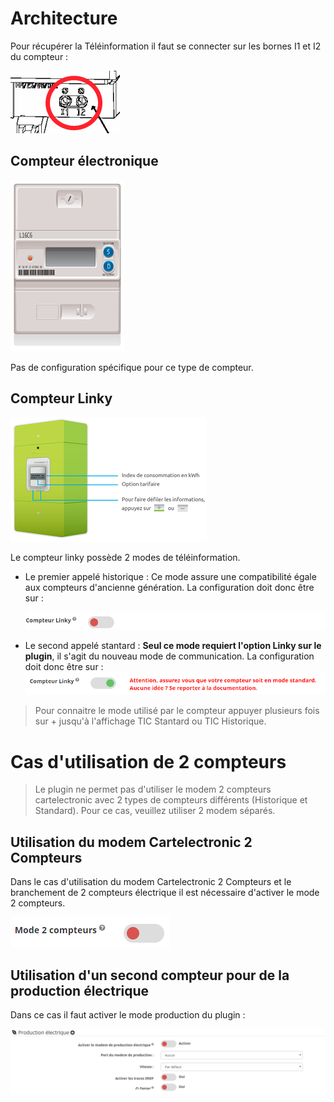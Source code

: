 Architecture
===
Pour récupérer la Téléinformation il faut se connecter sur les bornes I1 et I2 du compteur :

![teleinfo1](../images/teleinfo_compteur.png)

## Compteur électronique

![teleinfoelectronique1](../images/teleinfo_electronique1.png)

Pas de configuration spécifique pour ce type de compteur.

## Compteur Linky

![teleinfolinky1](../images/teleinfo_linky1.png)

Le compteur linky possède 2 modes de téléinformation.
-    Le premier appelé historique : Ce mode assure une compatibilité égale aux compteurs d'ancienne génération.
     La configuration doit donc être sur :

     ![teleinfolinkydesactive](../images/teleinformation_linky_des.png)

-    Le second appelé stantard : **Seul ce mode requiert l'option Linky sur le plugin**, il s'agit du nouveau mode de communication.
     La configuration doit donc être sur :
     ![teleinfolinkyactive](../images/teleinformation_linky_act.png)

>Pour connaitre le mode utilisé par le compteur appuyer plusieurs fois sur + jusqu'à l'affichage TIC Stantard ou TIC Historique.

Cas d'utilisation de 2 compteurs
===
>Le plugin ne permet pas d'utiliser le modem 2 compteurs cartelectronic avec 2 types de compteurs différents (Historique et Standard).
Pour ce cas, veuillez utiliser 2 modem séparés. 

## Utilisation du modem Cartelectronic 2 Compteurs
Dans le cas d'utilisation du modem Cartelectronic 2 Compteurs et le branchement de 2 compteurs électrique il est nécessaire d'activer le mode 2 compteurs.

![teleinfo3](../images/teleinformation_2compteurs.png)

## Utilisation d'un second compteur pour de la production électrique
Dans ce cas il faut activer le mode production du plugin :

![teleinfo31](../images/teleinformation_production.png)
